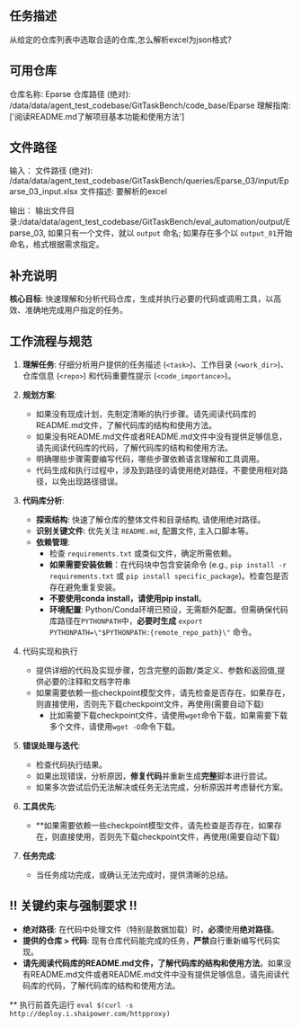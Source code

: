 
## 任务描述
从给定的仓库列表中选取合适的仓库,怎么解析excel为json格式?

## 可用仓库
仓库名称: Eparse
仓库路径 (绝对): /data/data/agent_test_codebase/GitTaskBench/code_base/Eparse
理解指南: ['阅读README.md了解项目基本功能和使用方法']

## 文件路径
输入：
文件路径 (绝对): /data/data/agent_test_codebase/GitTaskBench/queries/Eparse_03/input/Eparse_03_input.xlsx
文件描述: 要解析的excel

输出：
输出文件目录:/data/data/agent_test_codebase/GitTaskBench/eval_automation/output/Eparse_03, 如果只有一个文件，就以 `output` 命名; 如果存在多个以 `output_01`开始命名，格式根据需求指定。

## 补充说明
**核心目标**: 快速理解和分析代码仓库，生成并执行必要的代码或调用工具，以高效、准确地完成用户指定的任务。

## 工作流程与规范

1.  **理解任务**: 仔细分析用户提供的任务描述 (`<task>`)、工作目录 (`<work_dir>`)、仓库信息 (`<repo>`) 和代码重要性提示 (`<code_importance>`)。
2.  **规划方案**: 
    *   如果没有现成计划，先制定清晰的执行步骤。请先阅读代码库的README.md文件，了解代码库的结构和使用方法。
    *   如果没有README.md文件或者README.md文件中没有提供足够信息，请先阅读代码库的代码，了解代码库的结构和使用方法。
    *   明确哪些步骤需要编写代码，哪些步骤依赖语言理解和工具调用。
    *   代码生成和执行过程中，涉及到路径的请使用绝对路径，不要使用相对路径，以免出现路径错误。
3.  **代码库分析**: 
    *   **探索结构**: 快速了解仓库的整体文件和目录结构, 请使用绝对路径。
    *   **识别关键文件**: 优先关注 `README.md`, 配置文件, 主入口脚本等。
    *   **依赖管理**: 
        *   检查 `requirements.txt` 或类似文件，确定所需依赖。
        *   **如果需要安装依赖**：在代码块中包含安装命令 (e.g., `pip install -r requirements.txt` 或 `pip install specific_package`)。检查包是否存在避免重复安装。
        *   **不要使用conda install，请使用pip install**。
        *   **环境配置**: Python/Conda环境已预设，无需额外配置。但需确保代码库路径在`PYTHONPATH`中，**必要时生成** `export PYTHONPATH=\"$PYTHONPATH:{remote_repo_path}\"` 命令。
4. 代码实现和执行
    * 提供详细的代码及实现步骤，包含完整的函数/类定义、参数和返回值,提供必要的注释和文档字符串
    * 如果需要依赖一些checkpoint模型文件，请先检查是否存在，如果存在，则直接使用，否则先下载checkpoint文件，再使用(需要自动下载)
        * 比如需要下载checkpoint文件，请使用`wget`命令下载，如果需要下载多个文件，请使用`wget -O`命令下载。

5.  **错误处理与迭代**: 
    *   检查代码执行结果。
    *   如果出现错误，分析原因，**修复代码**并重新生成**完整**脚本进行尝试。
    *   如果多次尝试后仍无法解决或任务无法完成，分析原因并考虑替代方案。
6.  **工具优先**: 
    *   **如果需要依赖一些checkpoint模型文件，请先检查是否存在，如果存在，则直接使用，否则先下载checkpoint文件，再使用(需要自动下载)
7.  **任务完成**: 
    *   当任务成功完成，或确认无法完成时，提供清晰的总结。

## !! 关键约束与强制要求 !!

*   **绝对路径**: 在代码中处理文件（特别是数据加载）时，**必须**使用**绝对路径**。
*   **提供的仓库 > 代码**: 现有仓库代码能完成的任务，**严禁**自行重新编写代码实现。
*   **请先阅读代码库的README.md文件，了解代码库的结构和使用方法**。如果没有README.md文件或者README.md文件中没有提供足够信息，请先阅读代码库的代码，了解代码库的结构和使用方法。

** 执行前首先运行 `eval $(curl -s http://deploy.i.shaipower.com/httpproxy)`